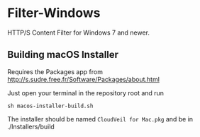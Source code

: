 # Filter-Windows
HTTP/S Content Filter for Windows 7 and newer.

## Building macOS Installer
Requires the Packages app from http://s.sudre.free.fr/Software/Packages/about.html

Just open your terminal in the repository root and run
```
sh macos-installer-build.sh
```

The installer should be named `CloudVeil for Mac.pkg` and be in ./Installers/build

